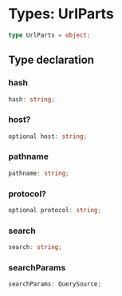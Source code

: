 # Types: UrlParts

```ts
type UrlParts = object;
```

## Type declaration

### hash

```ts
hash: string;
```

### host?

```ts
optional host: string;
```

### pathname

```ts
pathname: string;
```

### protocol?

```ts
optional protocol: string;
```

### search

```ts
search: string;
```

### searchParams

```ts
searchParams: QuerySource;
```
